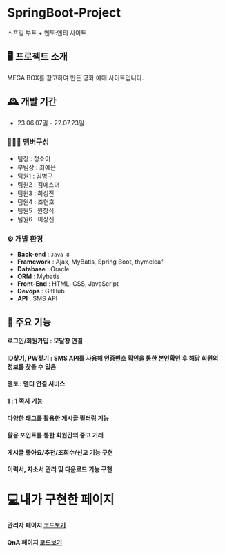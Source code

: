 # SpringBoot-Project
스프링 부트 + 멘토:멘티 사이트


## 🖥️ 프로젝트 소개
MEGA BOX를 참고하여 만든 영화 예매 사이트입니다.
<br>

## 🕰️ 개발 기간
* 23.06.07일 - 22.07.23일

### 🧑‍🤝‍🧑 맴버구성
 - 팀장  : 정소이
 - 부팀장 : 최예은
 - 팀원1 : 김병구
 - 팀원2 : 김에스더
 - 팀원3 : 최성진
 - 팀원4 : 조현호
 - 팀원5 : 원창식
 - 팀원6 : 이상진

### ⚙️ 개발 환경
- **Back-end** : `Java 8`
- **Framework** : Ajax, MyBatis, Spring Boot, thymeleaf
- **Database** : Oracle
- **ORM** : Mybatis
- **Front-End** : HTML, CSS, JavaScript
- **Devops** : GitHub
- **API** : SMS API


## 📌 주요 기능
#### 로그인/회원가입 : 모달창 연결

#### ID찾기, PW찾기 : SMS API를 사용해 인증번호 확인을 통한 본인확인 후 해당 회원의 정보를 찾을 수 있음

#### 멘토 : 멘티 연결 서비스
#### 1 : 1 쪽지 기능
#### 다양한 태그를 활용한 게시글 필터링 기능
#### 활용 포인트를 통한 회원간의 중고 거래
#### 게시글 좋아요/추천/조회수/신고 기능 구현
#### 이력서, 자소서 관리 및 다운로드 기능 구현


# 💻내가 구현한 페이지

#### 관리자 페이지 <a href="https://github.com/truelovekis/winwin/wiki" >코드보기</a>
#### QnA 페이지 <a href="https://github.com/chaehyuenwoo/SpringBoot-Project-MEGABOX/wiki/%EC%A3%BC%EC%9A%94-%EA%B8%B0%EB%8A%A5-%EC%86%8C%EA%B0%9C(Login)" >코드보기</a>


